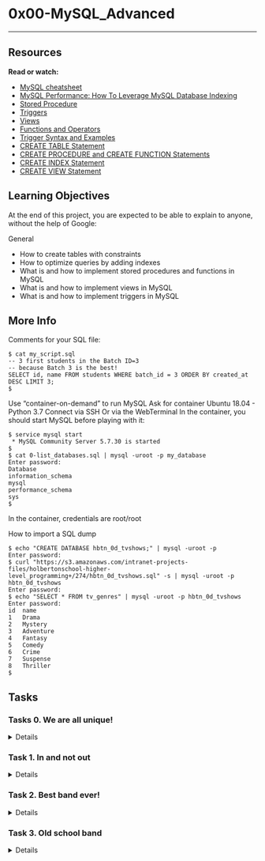 # 0x00-MySQL_Advanced
----
## Resources
**Read or watch:**

* [MySQL cheatsheet](https://devhints.io/mysql)
* [MySQL Performance: How To Leverage MySQL Database Indexing](https://www.liquidweb.com/kb/mysql-optimization-how-to-leverage-mysql-database-indexing/)
* [Stored Procedure](https://www.w3resource.com/mysql/mysql-procedure.php)
* [Triggers](https://www.w3resource.com/mysql/mysql-triggers.php)
* [Views](https://www.w3resource.com/mysql/mysql-views.php)
* [Functions and Operators](https://dev.mysql.com/doc/refman/5.7/en/functions.html)
* [Trigger Syntax and Examples](https://dev.mysql.com/doc/refman/5.7/en/trigger-syntax.html)
* [CREATE TABLE Statement](https://dev.mysql.com/doc/refman/5.7/en/create-table.html)
* [CREATE PROCEDURE and CREATE FUNCTION Statements](https://dev.mysql.com/doc/refman/5.7/en/create-procedure.html)
* [CREATE INDEX Statement](https://dev.mysql.com/doc/refman/5.7/en/create-index.html)
* [CREATE VIEW Statement](https://dev.mysql.com/doc/refman/5.7/en/create-view.html)

## Learning Objectives
At the end of this project, you are expected to be able to explain to anyone, without the help of Google:

General
* How to create tables with constraints
* How to optimize queries by adding indexes
* What is and how to implement stored procedures and functions in MySQL
* What is and how to implement views in MySQL
* What is and how to implement triggers in MySQL

## More Info
Comments for your SQL file:
```
$ cat my_script.sql
-- 3 first students in the Batch ID=3
-- because Batch 3 is the best!
SELECT id, name FROM students WHERE batch_id = 3 ORDER BY created_at DESC LIMIT 3;
$
```
Use “container-on-demand” to run MySQL
Ask for container Ubuntu 18.04 - Python 3.7
Connect via SSH
Or via the WebTerminal
In the container, you should start MySQL before playing with it:
```
$ service mysql start
 * MySQL Community Server 5.7.30 is started
$
$ cat 0-list_databases.sql | mysql -uroot -p my_database
Enter password: 
Database
information_schema
mysql
performance_schema
sys
$
```
In the container, credentials are root/root

How to import a SQL dump
```
$ echo "CREATE DATABASE hbtn_0d_tvshows;" | mysql -uroot -p
Enter password: 
$ curl "https://s3.amazonaws.com/intranet-projects-files/holbertonschool-higher-level_programming+/274/hbtn_0d_tvshows.sql" -s | mysql -uroot -p hbtn_0d_tvshows
Enter password: 
$ echo "SELECT * FROM tv_genres" | mysql -uroot -p hbtn_0d_tvshows
Enter password: 
id  name
1   Drama
2   Mystery
3   Adventure
4   Fantasy
5   Comedy
6   Crime
7   Suspense
8   Thriller
$
```

## Tasks

### Tasks 0. We are all unique!
<Details>
Write a SQL script that creates a table users following these requirements:

With these attributes:
* id, integer, never null, auto increment and primary key
* email, string (255 characters), never null and unique
* name, string (255 characters)
If the table already exists, your script should not fail
Your script can be executed on any database
Context: Make an attribute unique directly in the table schema will enforced your business rules and avoid bugs in your application

```
root@2c462bd13a86:~/alx-backend-storage/0x00-MySQL_Advanced# echo "SELECT * FROM users;" | mysql -uroot -p holberton
Enter password: 
ERROR 1146 (42S02) at line 1: Table 'holberton.users' doesn't exist
root@2c462bd13a86:~/alx-backend-storage/0x00-MySQL_Advanced# cat 0-uniq_users.sql | mysql -uroot -p holberton
Enter password: 
root@2c462bd13a86:~/alx-backend-storage/0x00-MySQL_Advanced# echo 'INSERT INTO users (email, name) VALUES ("bob@dylan.com", "Bob");' | mysql -uroot -p holberton
Enter password: 
root@2c462bd13a86:~/alx-backend-storage/0x00-MySQL_Advanced# echo 'INSERT INTO users (email, name) VALUES ("sylvie@dylan.com", "Sylvie");' | mysql -uroot -p holberton
Enter password: 
root@2c462bd13a86:~/alx-backend-storage/0x00-MySQL_Advanced# echo 'INSERT INTO users (email, name) VALUES ("bob@dylan.com", "Jean");' | mysql -uroot -p holberton
Enter password: 
ERROR 1062 (23000) at line 1: Duplicate entry 'bob@dylan.com' for key 'email'
root@2c462bd13a86:~/alx-backend-storage/0x00-MySQL_Advanced# echo "SELECT * FROM users;" | mysql -uroot -p holberton
Enter password: 
id      email   name
1       bob@dylan.com   Bob
2       sylvie@dylan.com        Sylvie
root@2c462bd13a86:~/alx-backend-storage/0x00-MySQL_Advanced# 
```
</Details>

### Task 1. In and not out
<Details>
Write a SQL script that creates a table users following these requirements:

With these attributes:
* id, integer, never null, auto increment and primary key
* email, string (255 characters), never null and unique
* name, string (255 characters)
* country, enumeration of countries: US, CO and TN, never null (= default will be the first element of the enumeration, here US)
If the table already exists, your script should not fail
Your script can be executed on any database

```
root@2c462bd13a86:~/alx-backend-storage/0x00-MySQL_Advanced# echo "SELECT * FROM users;" | mysql -uroot -p holberton
Enter password: 
ERROR 1146 (42S02) at line 1: Table 'holberton.users' doesn't exist
root@2c462bd13a86:~/alx-backend-storage/0x00-MySQL_Advanced# cat 1-country_users.sql | mysql -uroot -p holberton
Enter password: 
root@2c462bd13a86:~/alx-backend-storage/0x00-MySQL_Advanced# echo 'INSERT INTO users (email, name, country) VALUES ("bob@dylan.com", "Bob", "US");' | mysql -uroot -p holberton
Enter password: 
root@2c462bd13a86:~/alx-backend-storage/0x00-MySQL_Advanced# echo 'INSERT INTO users (email, name, country) VALUES ("sylvie@dylan.com", "Sylvie", "CO");' | mysql -uroot -p holberton
Enter password: 
root@2c462bd13a86:~/alx-backend-storage/0x00-MySQL_Advanced# echo 'INSERT INTO users (email, name, country) VALUES ("jean@dylan.com", "Jean", "FR");' | mysql -uroot -p holberton
Enter password: 
ERROR 1265 (01000) at line 1: Data truncated for column 'country' at row 1
root@2c462bd13a86:~/alx-backend-storage/0x00-MySQL_Advanced# echo 'INSERT INTO users (email, name) VALUES ("john@dylan.com", "John");' | mysql -uroot -p holberton
Enter password: 
root@2c462bd13a86:~/alx-backend-storage/0x00-MySQL_Advanced# echo "SELECT * FROM users;" | mysql -uroot -p holberton
Enter password: 
id      email   name    country
1       bob@dylan.com   Bob     US
2       sylvie@dylan.com        Sylvie  CO
3       john@dylan.com  John    US
root@2c462bd13a86:~/alx-backend-storage/0x00-MySQL_Advanced# 
```
</Details>

### Task 2. Best band ever!
<Details>
Write a SQL script that ranks country origins of bands, ordered by the number of (non-unique) fans

Requirements:

* Import this table dump: metal_bands.sql.zip
* Column names must be: origin and nb_fans
* Your script can be executed on any database
Context: Calculate/compute something is always power intensive… better to distribute the load!

```
root@2c462bd13a86:~/alx-backend-storage/0x00-MySQL_Advanced# cat 2-fans.sql | mysql -uroot -p holberton > tmp_res ; head tmp_res
Enter password: 
origin  nb_fans
USA     99349
Sweden  47169
Finland 32878
United Kingdom  32518
Germany 29486
Norway  22405
Canada  8874
The Netherlands 8819
Italy   7178
```
</Details>

### Task 3. Old school band
<Details>
Write a SQL script that lists all bands with Glam rock as their main style, ranked by their longevity

Requirements:

* Import this table dump: metal_bands.sql.zip
* Column names must be: band_name and lifespan (in years until 2022 - please use 2022 instead of YEAR(CURDATE()))
* You should use attributes formed and split for computing the lifespan
* Your script can be executed on any database

```
root@2c462bd13a86:~/alx-backend-storage/0x00-MySQL_Advanced# cat 3-glam_rock.sql | mysql -uroot -p holberton 
Enter password: 
band_name       lifespan
Alice Cooper    58
M�tley Cr�e     34
Marilyn Manson  33
The 69 Eyes     32
Hardcore Superstar      25
Nasty Idols     0
Hanoi Rocks     0
root@2c462bd13a86:~/alx-backend-storage/0x00-MySQL_Advanced# 
```
</Details>